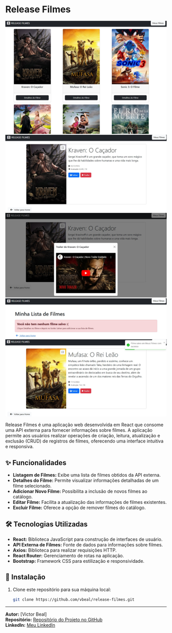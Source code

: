 # Release Filmes

![Release Filmes](assets/capatura_1.jpg)
![Release Filmes](assets/capatura_2.jpg)
![Release Filmes](assets/capatura_3.jpg)
![Release Filmes](assets/capatura_4.jpg)
![Release Filmes](assets/capatura_5.jpg)

Release Filmes é uma aplicação web desenvolvida em React que consome uma API externa para fornecer informações sobre filmes. A aplicação permite aos usuários realizar operações de criação, leitura, atualização e exclusão (CRUD) de registros de filmes, oferecendo uma interface intuitiva e responsiva.

## ✨ Funcionalidades

- **Listagem de Filmes:** Exibe uma lista de filmes obtidos da API externa.
- **Detalhes do Filme:** Permite visualizar informações detalhadas de um filme selecionado.
- **Adicionar Novo Filme:** Possibilita a inclusão de novos filmes ao catálogo.
- **Editar Filme:** Facilita a atualização das informações de filmes existentes.
- **Excluir Filme:** Oferece a opção de remover filmes do catálogo.

## 🛠️ Tecnologias Utilizadas

- **React:** Biblioteca JavaScript para construção de interfaces de usuário.
- **API Externa de Filmes:** Fonte de dados para informações sobre filmes.
- **Axios:** Biblioteca para realizar requisições HTTP.
- **React Router:** Gerenciamento de rotas na aplicação.
- **Bootstrap:** Framework CSS para estilização e responsividade.

## 🚀 Instalação

1. Clone este repositório para sua máquina local:

   ```bash
   git clone https://github.com/vbeal/release-filmes.git
   ```

---

**Autor:** [Victor Beal]  
**Repositório:** [Repositório do Projeto no GitHub](https://github.com/vbeal?tab=repositories)  
**LinkedIn:** [Meu LinkedIn](https://www.linkedin.com/in/victorbeal)
